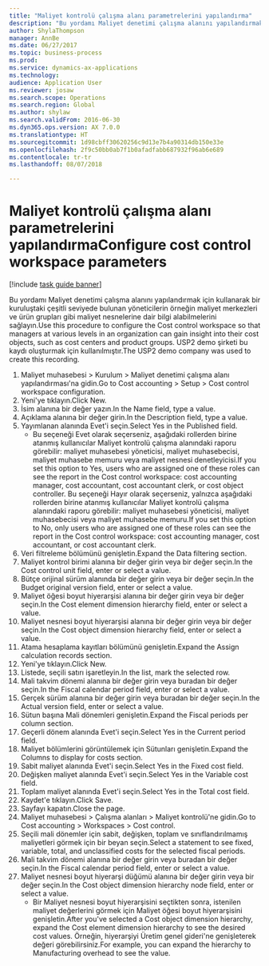 ```yaml
--- 
title: "Maliyet kontrolü çalışma alanı parametrelerini yapılandırma"
description: "Bu yordamı Maliyet denetimi çalışma alanını yapılandırmak için kullanarak bir kuruluştaki çeşitli seviyede bulunan yöneticilerin örneğin maliyet merkezleri ve ürün grupları gibi maliyet nesnelerine dair bilgi alabilmelerini sağlayın."
author: ShylaThompson
manager: AnnBe
ms.date: 06/27/2017
ms.topic: business-process
ms.prod: 
ms.service: dynamics-ax-applications
ms.technology: 
audience: Application User
ms.reviewer: josaw
ms.search.scope: Operations
ms.search.region: Global
ms.author: shylaw
ms.search.validFrom: 2016-06-30
ms.dyn365.ops.version: AX 7.0.0
ms.translationtype: HT
ms.sourcegitcommit: 1d98cbff30620256c9d13e7b4a90314db150e33e
ms.openlocfilehash: 2f9c50bb0ab7f1b0afadfabb687932f96ab6e689
ms.contentlocale: tr-tr
ms.lasthandoff: 08/07/2018

---
```

# <a name="configure-cost-control-workspace-parameters"></a><span data-ttu-id="8ef37-103">Maliyet kontrolü çalışma alanı parametrelerini yapılandırma</span><span class="sxs-lookup"><span data-stu-id="8ef37-103">Configure cost control workspace parameters</span></span>

[!include [task guide banner](../../includes/task-guide-banner.md)]

<span data-ttu-id="8ef37-104">Bu yordamı Maliyet denetimi çalışma alanını yapılandırmak için kullanarak bir kuruluştaki çeşitli seviyede bulunan yöneticilerin örneğin maliyet merkezleri ve ürün grupları gibi maliyet nesnelerine dair bilgi alabilmelerini sağlayın.</span><span class="sxs-lookup"><span data-stu-id="8ef37-104">Use this procedure to configure the Cost control workspace so that managers at various levels in an organization can gain insight into their cost objects, such as cost centers and product groups.</span></span> <span data-ttu-id="8ef37-105">USP2 demo şirketi bu kaydı oluşturmak için kullanılmıştır.</span><span class="sxs-lookup"><span data-stu-id="8ef37-105">The USP2 demo company was used to create this recording.</span></span>

1. <span data-ttu-id="8ef37-106">Maliyet muhasebesi > Kurulum > Maliyet denetimi çalışma alanı yapılandırması'na gidin.</span><span class="sxs-lookup"><span data-stu-id="8ef37-106">Go to Cost accounting > Setup > Cost control workspace configuration.</span></span>
2. <span data-ttu-id="8ef37-107">Yeni'ye tıklayın.</span><span class="sxs-lookup"><span data-stu-id="8ef37-107">Click New.</span></span>
3. <span data-ttu-id="8ef37-108">İsim alanına bir değer yazın.</span><span class="sxs-lookup"><span data-stu-id="8ef37-108">In the Name field, type a value.</span></span>
4. <span data-ttu-id="8ef37-109">Açıklama alanına bir değer girin.</span><span class="sxs-lookup"><span data-stu-id="8ef37-109">In the Description field, type a value.</span></span>
5. <span data-ttu-id="8ef37-110">Yayımlanan alanında Evet'i seçin.</span><span class="sxs-lookup"><span data-stu-id="8ef37-110">Select Yes in the Published field.</span></span>
    * <span data-ttu-id="8ef37-111">Bu seçeneği Evet olarak seçerseniz, aşağıdaki rollerden birine atanmış kullanıcılar Maliyet kontrolü çalışma alanındaki raporu görebilir: maliyet muhasebesi yöneticisi, maliyet muhasebecisi, maliyet muhasebe memuru veya maliyet nesnesi denetleyicisi.</span><span class="sxs-lookup"><span data-stu-id="8ef37-111">If you set this option to Yes, users who are assigned one of these roles can see the report in the Cost control workspace: cost accounting manager, cost accountant, cost accountant clerk, or cost object controller.</span></span> <span data-ttu-id="8ef37-112">Bu seçeneği Hayır olarak seçerseniz, yalnızca aşağıdaki rollerden birine atanmış kullanıcılar Maliyet kontrolü çalışma alanındaki raporu görebilir: maliyet muhasebesi yöneticisi, maliyet muhasebecisi veya maliyet muhasebe memuru.</span><span class="sxs-lookup"><span data-stu-id="8ef37-112">If you set this option to No, only users who are assigned one of these roles can see the report in the Cost control workspace: cost accounting manager, cost accountant, or cost accountant clerk.</span></span>  
6. <span data-ttu-id="8ef37-113">Veri filtreleme bölümünü genişletin.</span><span class="sxs-lookup"><span data-stu-id="8ef37-113">Expand the Data filtering section.</span></span>
7. <span data-ttu-id="8ef37-114">Maliyet kontrol birimi alanına bir değer girin veya bir değer seçin.</span><span class="sxs-lookup"><span data-stu-id="8ef37-114">In the Cost control unit field, enter or select a value.</span></span>
8. <span data-ttu-id="8ef37-115">Bütçe orijinal sürüm alanında bir değer girin veya bir değer seçin.</span><span class="sxs-lookup"><span data-stu-id="8ef37-115">In the Budget original version field, enter or select a value.</span></span>
9. <span data-ttu-id="8ef37-116">Maliyet öğesi boyut hiyerarşisi alanına bir değer girin veya bir değer seçin.</span><span class="sxs-lookup"><span data-stu-id="8ef37-116">In the Cost element dimension hierarchy field, enter or select a value.</span></span>
10. <span data-ttu-id="8ef37-117">Maliyet nesnesi boyut hiyerarşisi alanına bir değer girin veya bir değer seçin.</span><span class="sxs-lookup"><span data-stu-id="8ef37-117">In the Cost object dimension hierarchy field, enter or select a value.</span></span>
11. <span data-ttu-id="8ef37-118">Atama hesaplama kayıtları bölümünü genişletin.</span><span class="sxs-lookup"><span data-stu-id="8ef37-118">Expand the Assign calculation records section.</span></span>
12. <span data-ttu-id="8ef37-119">Yeni'ye tıklayın.</span><span class="sxs-lookup"><span data-stu-id="8ef37-119">Click New.</span></span>
13. <span data-ttu-id="8ef37-120">Listede, seçili satırı işaretleyin.</span><span class="sxs-lookup"><span data-stu-id="8ef37-120">In the list, mark the selected row.</span></span>
14. <span data-ttu-id="8ef37-121">Mali takvim dönemi alanına bir değer girin veya buradan bir değer seçin.</span><span class="sxs-lookup"><span data-stu-id="8ef37-121">In the Fiscal calendar period field, enter or select a value.</span></span>
15. <span data-ttu-id="8ef37-122">Gerçek sürüm alanına bir değer girin veya buradan bir değer seçin.</span><span class="sxs-lookup"><span data-stu-id="8ef37-122">In the Actual version field, enter or select a value.</span></span>
16. <span data-ttu-id="8ef37-123">Sütun başına Mali dönemleri genişletin.</span><span class="sxs-lookup"><span data-stu-id="8ef37-123">Expand the Fiscal periods per column section.</span></span>
17. <span data-ttu-id="8ef37-124">Geçerli dönem alanında Evet'i seçin.</span><span class="sxs-lookup"><span data-stu-id="8ef37-124">Select Yes in the Current period field.</span></span>
18. <span data-ttu-id="8ef37-125">Maliyet bölümlerini görüntülemek için Sütunları genişletin.</span><span class="sxs-lookup"><span data-stu-id="8ef37-125">Expand the Columns to display for costs section.</span></span>
19. <span data-ttu-id="8ef37-126">Sabit maliyet alanında Evet'i seçin.</span><span class="sxs-lookup"><span data-stu-id="8ef37-126">Select Yes in the Fixed cost field.</span></span>
20. <span data-ttu-id="8ef37-127">Değişken maliyet alanında Evet'i seçin.</span><span class="sxs-lookup"><span data-stu-id="8ef37-127">Select Yes in the Variable cost field.</span></span>
21. <span data-ttu-id="8ef37-128">Toplam maliyet alanında Evet'i seçin.</span><span class="sxs-lookup"><span data-stu-id="8ef37-128">Select Yes in the Total cost field.</span></span>
22. <span data-ttu-id="8ef37-129">Kaydet'e tıklayın.</span><span class="sxs-lookup"><span data-stu-id="8ef37-129">Click Save.</span></span>
23. <span data-ttu-id="8ef37-130">Sayfayı kapatın.</span><span class="sxs-lookup"><span data-stu-id="8ef37-130">Close the page.</span></span>
24. <span data-ttu-id="8ef37-131">Maliyet muhasebesi > Çalışma alanları > Maliyet kontrolü'ne gidin.</span><span class="sxs-lookup"><span data-stu-id="8ef37-131">Go to Cost accounting > Workspaces > Cost control.</span></span>
25. <span data-ttu-id="8ef37-132">Seçili mali dönemler için sabit, değişken, toplam ve sınıflandırılmamış maliyetleri görmek için bir beyan seçin.</span><span class="sxs-lookup"><span data-stu-id="8ef37-132">Select a statement to see fixed, variable, total, and unclassified costs for the selected fiscal periods.</span></span>
26. <span data-ttu-id="8ef37-133">Mali takvim dönemi alanına bir değer girin veya buradan bir değer seçin.</span><span class="sxs-lookup"><span data-stu-id="8ef37-133">In the Fiscal calendar period field, enter or select a value.</span></span>
27. <span data-ttu-id="8ef37-134">Maliyet nesnesi boyut hiyerarşi düğümü alanına bir değer girin veya bir değer seçin.</span><span class="sxs-lookup"><span data-stu-id="8ef37-134">In the Cost object dimension hierarchy node field, enter or select a value.</span></span>
    * <span data-ttu-id="8ef37-135">Bir Maliyet nesnesi boyut hiyerarşisini seçtikten sonra, istenilen maliyet değerlerini görmek için Maliyet öğesi boyut hiyerarşisini genişletin.</span><span class="sxs-lookup"><span data-stu-id="8ef37-135">After you've selected a Cost object dimension hierarchy, expand the Cost element dimension hierarchy to see the desired cost values.</span></span> <span data-ttu-id="8ef37-136">Örneğin, hiyerarşiyi Üretim genel gideri'ne genişleterek değeri görebilirsiniz.</span><span class="sxs-lookup"><span data-stu-id="8ef37-136">For example, you can expand the hierarchy to Manufacturing overhead to see the value.</span></span>  


